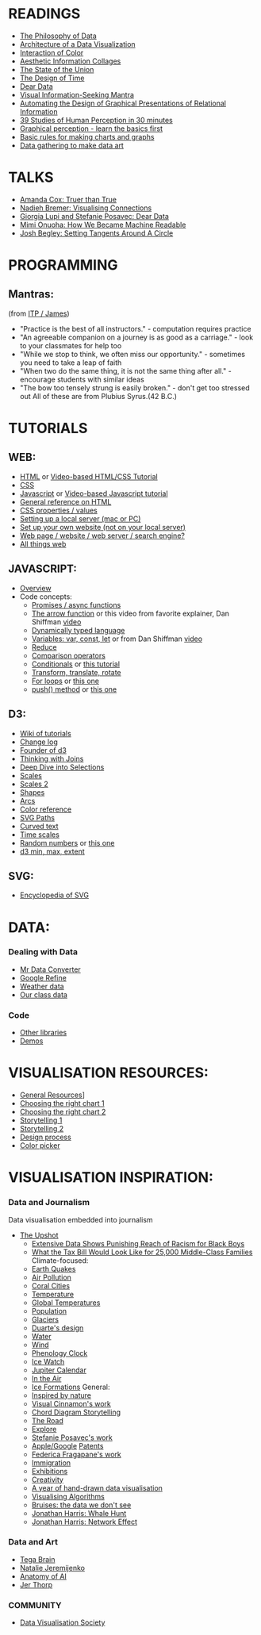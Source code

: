 

# READINGS
* [The Philosophy of Data](https://www.nytimes.com/2013/02/05/opinion/brooks-the-philosophy-of-data.html?_r=1&)
* [Architecture of a Data Visualization](https://medium.com/accurat-studio/the-architecture-of-a-data-visualization-470b807799b4)
* [Interaction of Color](https://www.brainpickings.org/2013/08/16/interaction-of-color-josef-albers-50th-anniversary/)
* [Aesthetic Information Collages](https://drive.google.com/file/d/1hoYPHfmQQu4ljT44agmUPOLa0N6LX0_FBA9ldbLMDkHtmD4K2azyfLAVV1_GSZD8MvLXtrskGSNLMdmW/edit)
* [The State of the Union](https://www.slideshare.net/visualisingdata/the-state-of-the-union-2019-by-andy-kirk)
* [The Design of Time](https://www.slideshare.net/visualisingdata/the-design-of-time-by-andy-kirk)
* [Dear Data](https://fivethirtyeight.com/features/dear-data-and-fivethirtyeight-want-you-to-visualize-your-podcast-habits/)
* [Visual Information-Seeking Mantra](https://drum.lib.umd.edu/bitstream/handle/1903/466/CS-TR-3665.pdf?sequence=2)
* [Automating the Design of Graphical Presentations of Relational Information](https://research.tableau.com/sites/default/files/p110-mackinlay.pdf)
* [39 Studies of Human Perception in 30 minutes](https://www.zcfy.cc/original/39-studies-about-human-perception-in-30-minutes)
* [Graphical perception - learn the basics first](https://flowingdata.com/2010/03/20/graphical-perception-learn-the-fundamentals-first/)
* [Basic rules for making charts and graphs](https://flowingdata.com/2010/07/22/7-basic-rules-for-making-charts-and-graphs/)
* [Data gathering to make data art](https://medium.com/@blprnt/sounding-the-bow-628f92beb0b7)

# TALKS
* [Amanda Cox: Truer than True](https://vimeo.com/133608685)
* [Nadieh Bremer: Visualising Connections](https://vimeo.com/354276689)
* [Giorgia Lupi and Stefanie Posavec: Dear Data](https://vimeo.com/133608605)
* [Mimi Onuoha: How We Became Machine Readable](https://vimeo.com/233011125)
* [Josh Begley: Setting Tangents Around A Circle](https://vimeo.com/176869833)

# PROGRAMMING
## Mantras:
(from [ITP / James](https://github.com/ITPNYU/ICM-2019-Media))
* "Practice is the best of all instructors." - computation requires practice
* "An agreeable companion on a journey is as good as a carriage." - look to your classmates for help too
* "While we stop to think, we often miss our opportunity." - sometimes you need to take a leap of faith
* "When two do the same thing, it is not the same thing after all." - encourage students with similar ideas
* "The bow too tensely strung is easily broken." - don't get too stressed out
All of these are from Plubius Syrus.(42 B.C.)

# TUTORIALS
## WEB:
* [HTML](https://developer.mozilla.org/en-US/docs/Learn/HTML) or [Video-based HTML/CSS Tutorial](https://www.khanacademy.org/computing/computer-programming/html-css)
* [CSS](https://developer.mozilla.org/en-US/docs/Learn/CSS/First_steps/Getting_started)
* [Javascript](https://developer.mozilla.org/en-US/docs/Learn/JavaScript/First_steps) or [Video-based Javascript tutorial](https://www.khanacademy.org/computing/computer-programming/html-css-js/html-css-js-intro/a/review-javascript)
* [General reference on HTML](https://developer.mozilla.org/en-US/docs/Web/HTML)
* [CSS properties / values](https://developer.mozilla.org/en-US/docs/Web/CSS/Reference
)
* [Setting up a local server (mac or PC)](https://developer.mozilla.org/en-US/docs/Learn/Common_questions/set_up_a_local_testing_server)
* [Set up your own website (not on your local server)](https://pages.github.com/)
* [Web page / website / web server / search engine?](https://developer.mozilla.org/en-US/docs/Learn/Common_questions/Pages_sites_servers_and_search_engines)
* [All things web](https://developer.mozilla.org/en-US/docs/Learn/Common_questions)

## JAVASCRIPT:
* [Overview](https://developer.mozilla.org/en-US/docs/Web/JavaScript)
* Code concepts:
    * [Promises / async functions](https://www.youtube.com/watch?v=QO4NXhWo_NM)
    * [The arrow function](https://developer.mozilla.org/en-US/docs/Web/JavaScript/Reference/Functions/Arrow_functions) or this video from favorite explainer, Dan Shiffman [video](https://www.youtube.com/watch?v=mrYMzpbFz18)
    * [Dynamically typed language](https://developer.mozilla.org/en-US/docs/Web/JavaScript/Data_structures)
    * [Variables: var, const, let](https://www.w3schools.com/js/js_es6.asp) or from Dan Shiffman [video](https://www.youtube.com/watch?v=q8SHaDQdul0)
    * [Reduce](https://www.youtube.com/watch?v=-LFjnY1PEDA)
    * [Comparison operators](https://developer.mozilla.org/en-US/docs/Learn/JavaScript/First_steps/Math#Comparison_operators)
    * [Conditionals](https://developer.mozilla.org/en-US/docs/Learn/JavaScript/Building_blocks/conditionals) or [this tutorial](https://www.w3schools.com/js/js_if_else.asp)
    * [Transform, translate, rotate](https://developer.mozilla.org/en-US/docs/Web/SVG/Attribute/transform)
    * [For loops](https://www.w3schools.com/js/js_loop_for.asp) or [this one](https://developer.mozilla.org/en-US/docs/Web/JavaScript/Guide/Loops_and_iteration)
    * [push() method](https://www.w3schools.com/jsref/jsref_push.asp) or [this one](https://developer.mozilla.org/en-US/docs/Web/JavaScript/Reference/Global_Objects/Array/push)

## D3:
* [Wiki of tutorials](https://github.com/d3/d3/wiki/Tutorials)
* [Change log](https://github.com/d3/d3/releases)
* [Founder of d3](https://bost.ocks.org/mike/)
* [Thinking with Joins](https://bost.ocks.org/mike/join/)
* [Deep Dive into Selections](https://bost.ocks.org/mike/selection/)
* [Scales](https://medium.com/@mbostock/introducing-d3-scale-61980c51545f)
* [Scales 2](https://www.d3indepth.com/scales/)
* [Shapes](https://www.d3indepth.com/shapes/)
* [Arcs](https://github.com/d3/d3-shape#arcs)
* [Color reference](https://github.com/d3/d3-scale-chromatic/blob/master/README.md)
* [SVG Paths](https://www.dashingd3js.com/svg-paths-and-d3js)
* [Curved text](https://www.visualcinnamon.com/2015/09/placing-text-on-arcs.html)
* [Time scales](https://github.com/d3/d3-time-format)
* [Random numbers](https://bl.ocks.org/lwthatcher/2ee04fa40a3c005007dc54d6da75198a) or [this one](https://bl.ocks.org/jamesleesaunders/260cf482c8a56d49dfa6)
* [d3 min, max, extent](https://observablehq.com/@d3/d3-extent)

## SVG:
* [Encyclopedia of SVG](https://developer.mozilla.org/en-US/docs/Web/SVG/Element)

# DATA:
### Dealing with Data
* [Mr Data Converter](https://shancarter.github.io/mr-data-converter/)
* [Google Refine](https://www.propublica.org/nerds/using-google-refine-for-data-cleaning)
* [Weather data](https://darksky.net/dev)
* [Our class data](https://drive.google.com/drive/folders/1w_3njXcsP0w015HQU6F2Ob9yA6KhRGgf?usp=sharing)

### Code
* [Other libraries](https://www.one-tab.com/page/AAowTVdlQBWXkQ3BNWAJSg)
* [Demos](https://observablehq.com/@agness/introdv-f18-demo-1-data-select-scale)

# VISUALISATION RESOURCES:
* [General Resources](https://www.visualisingdata.com/resources/)]
* [Choosing the right chart 1](https://github.com/ft-interactive/chart-doctor/blob/master/visual-vocabulary/Visual-vocabulary.pdf)
* [Choosing the right chart 2](https://www.data-to-viz.com/#explore)
* [Storytelling 1](http://napa-cards.net/)
* [Storytelling 2](https://www.visualcinnamon.com/2014/12/using-data-storytelling-with-chord.html)
* [Design process](https://designsprintkit.withgoogle.com/methodology/overview)
* [Color picker](https://projects.susielu.com/viz-palette)

# VISUALISATION INSPIRATION:
### Data and Journalism
Data visualisation embedded into journalism
* [The Upshot](https://www.nytimes.com/section/upshot)
    * [Extensive Data Shows Punishing Reach of Racism for Black Boys](https://www.nytimes.com/interactive/2018/03/19/upshot/race-class-white-and-black-men.html?inf_contact_key=c1b6e6f94f92485b766ecc2a4ed7d3491b0a3f0fd3ee5d9b43fb34c6613498d7)
    * [What the Tax Bill Would Look Like for 25,000 Middle-Class Families](https://www.nytimes.com/interactive/2017/11/28/upshot/what-the-tax-bill-would-look-like-for-25000-middle-class-families.html?inf_contact_key=c1b6e6f94f92485b766ecc2a4ed7d349b7af0999dac2af6212784c39e05d2aef)
Climate-focused:
    * [Earth Quakes](https://github.com/AndrewLevinson/dv/tree/master/quakes)
    * [Air Pollution](https://www.nytimes.com/interactive/2019/12/02/climate/air-pollution-compare-ar-ul.html)
    * [Coral Cities](https://towardsdatascience.com/coral-cities-an-ito-design-lab-concept-c01a3f4a2722)
    * [Temperature](https://showyourstripes.info/)
    * [Global Temperatures](http://www.climate-lab-book.ac.uk/2016/spiralling-global-temperatures/)
    * [Population](https://pudding.cool/2018/10/city_3d/)
    * [Glaciers](https://www.jerthorp.com/herald-harbinger)
    * [Duarte's design](https://en.wikipedia.org/wiki/An_Inconvenient_Truth)
    * [Water](https://www.scientificamerican.com/article/water-in-water-out/)
    * [Wind](https://www.fastcompany.com/90379158/the-fascinating-thing-our-airports-reveal-about-the-natural-world)
    * [Phenology Clock](https://mapmaker-manifesto.tumblr.com/post/101321497879/12-phenology-clock-natalie-jeremijenko-the)
    * [Ice Watch](https://olafureliasson.net/archive/artwork/WEK109190/ice-watch)
    * [Jupiter Calendar](https://www.behance.net/gallery/60883469/-Jupiter-Calendar)
    * [In the Air](http://intheair.es/index.html)
    * [Ice Formations](https://www.lensculture.com/articles/ryota-kajita-ice-formations#slideshow)
General:
    * [Inspired by nature](http://pmcruz.com/dendrochronology/)
    * [Visual Cinnamon's work](https://www.visualcinnamon.com/portfolio/)
    * [Chord Diagram Storytelling](https://nbremer.github.io/Chord-Diagram-Storytelling/)
    * [The Road](http://distantshape.com/the_road.html)
    * [Explore](https://observablehq.com/@d3/brushable-scatterplot-matrix)
    * [Stefanie Posavec's work](http://www.stefanieposavec.com/writing-without-words)
    * [Apple/Google](https://www.fastcompany.com/3068474/the-real-difference-between-google-and-apple) [Patents](https://www.patentsview.org/web/#viz/relationships)
    * [Federica Fragapane's work](https://www.behance.net/user/?username=FedericaFragapane)
    * [Immigration](http://www.storiesbehindaline.com/)
    * [Exhibitions](https://www.moma.org/interactives/exhibitions/2012/inventingabstraction/?artist=65)
    * [Creativity](https://podio.com/site/creative-routines)
    * [A year of hand-drawn data visualisation](http://www.dear-data.com/all)
    * [Visualising Algorithms](https://bost.ocks.org/mike/algorithms/)
    * [Bruises: the data we don't see](http://giorgialupi.com/bruises-the-data-we-dont-see)
    * [Jonathan Harris: Whale Hunt](http://number27.org/whalehunt)
    * [Jonathan Harris: Network Effect](http://networkeffect.io/)

### Data and Art
* [Tega Brain](http://tegabrain.com)
* [Natalie Jeremijenko](https://en.wikipedia.org/wiki/Natalie_Jeremijenko)
* [Anatomy of AI](https://anatomyof.ai/img/ai-anatomy-map.pdf)
* [Jer Thorp](http://blprnt.com)

### COMMUNITY
* [Data Visualisation Society](https://www.datavisualizationsociety.com/connect
)


